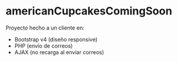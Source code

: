 # americanCupcakesComingSoon

Proyecto hecho a un cliente en:

- Bootstrap v4 (diseño responsive)
- PHP (envío de correos)
- AJAX (no recarga al enviar correos)
